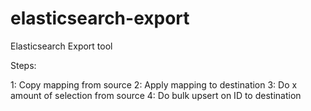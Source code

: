 # elasticsearch-export
Elasticsearch Export tool

Steps:

1: Copy mapping from source
2: Apply mapping to destination
3: Do x amount of selection from source
4: Do bulk upsert on ID to destination
